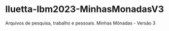 # lluetta-lbm2023-MinhasMonadasV3
Arquivos de pesquisa, trabalho e pessoais. Minhas Mônadas - Versão 3
